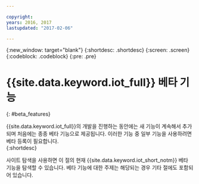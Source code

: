 ```yaml
---

copyright:
years: 2016, 2017
lastupdated: "2017-02-06"

---
```


{:new_window: target="blank"}
{:shortdesc: .shortdesc}
{:screen: .screen}
{:codeblock: .codeblock}
{:pre: .pre}

# {{site.data.keyword.iot_full}} 베타 기능
{: #beta_features}

{{site.data.keyword.iot_full}}의 개발을 진행하는 동안에는 새 기능이 계속해서 추가되며 처음에는 종종 베타 기능으로 제공됩니다. 이러한 기능 중 일부 기능을 사용하려면 베타 등록이 필요합니다.   
{:shortdesc}

사이트 탐색을 사용하면 이 절의 현재 {{site.data.keyword.iot_short_notm}} 베타 기능을 탐색할 수 있습니다. 베타 기능에 대한 주제는 해당되는 경우 기타 절에도 포함되어 있습니다. 
